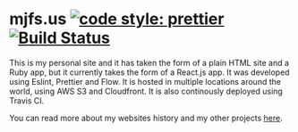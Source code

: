 # mjfs.us [![code style: prettier](https://img.shields.io/badge/code_style-prettier-ff69b4.svg?style=flat)](https://github.com/prettier/prettier) [![Build Status](https://travis-ci.org/mitchelljfs/mjfs.us.svg?branch=master)](https://travis-ci.org/mitchelljfs/mjfs.us)

This is my personal site and it has taken the form of a plain HTML site and a Ruby
app, but it currently takes the form of a React.js app. It was
developed using Eslint, Prettier and Flow. It is hosted in multiple
locations around the world, using AWS S3 and Cloudfront. It is also
continously deployed using Travis CI.


You can read more about my websites history and my other projects [here](https://mjfs.us/projects).
